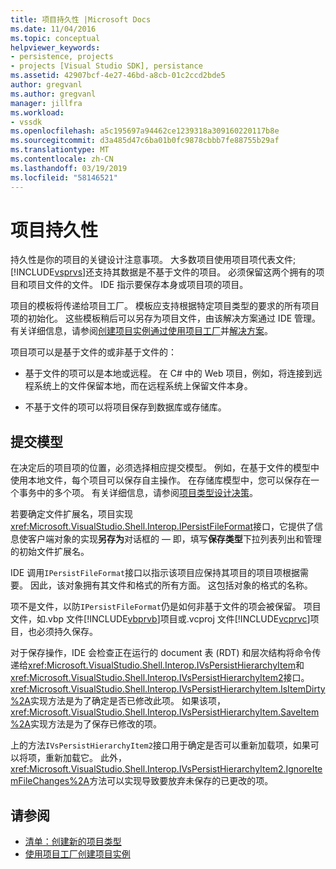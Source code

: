 ```yaml
---
title: 项目持久性 |Microsoft Docs
ms.date: 11/04/2016
ms.topic: conceptual
helpviewer_keywords:
- persistence, projects
- projects [Visual Studio SDK], persistance
ms.assetid: 42907bcf-4e27-46bd-a8cb-01c2ccd2bde5
author: gregvanl
ms.author: gregvanl
manager: jillfra
ms.workload:
- vssdk
ms.openlocfilehash: a5c195697a94462ce1239318a309160220117b8e
ms.sourcegitcommit: d3a485d47c6ba01b0fc9878cbbb7fe88755b29af
ms.translationtype: MT
ms.contentlocale: zh-CN
ms.lasthandoff: 03/19/2019
ms.locfileid: "58146521"
---
```

# <a name="project-persistence"></a>项目持久性
持久性是你的项目的关键设计注意事项。 大多数项目使用项目项代表文件;[!INCLUDE[vsprvs](../../code-quality/includes/vsprvs_md.md)]还支持其数据是不基于文件的项目。 必须保留这两个拥有的项目和项目文件的文件。 IDE 指示要保存本身或项目项的项目。

 项目的模板将传递给项目工厂。 模板应支持根据特定项目类型的要求的所有项目项的初始化。 这些模板稍后可以另存为项目文件，由该解决方案通过 IDE 管理。 有关详细信息，请参阅[创建项目实例通过使用项目工厂](../../extensibility/internals/creating-project-instances-by-using-project-factories.md)并[解决方案](../../extensibility/internals/solutions-overview.md)。

 项目项可以是基于文件的或非基于文件的：

-   基于文件的项可以是本地或远程。 在 C# 中的 Web 项目，例如，将连接到远程系统上的文件保留本地，而在远程系统上保留文件本身。

-   不基于文件的项可以将项目保存到数据库或存储库。

## <a name="commit-models"></a>提交模型
 在决定后的项目项的位置，必须选择相应提交模型。 例如，在基于文件的模型中使用本地文件，每个项目可以保存自主操作。 在存储库模型中，您可以保存在一个事务中的多个项。 有关详细信息，请参阅[项目类型设计决策](../../extensibility/internals/project-type-design-decisions.md)。

 若要确定文件扩展名，项目实现<xref:Microsoft.VisualStudio.Shell.Interop.IPersistFileFormat>接口，它提供了信息使客户端对象的实现**另存为**对话框的 — 即，填写**保存类型**下拉列表列出和管理的初始文件扩展名。

 IDE 调用`IPersistFileFormat`接口以指示该项目应保持其项目的项目项根据需要。 因此，该对象拥有其文件和格式的所有方面。 这包括对象的格式的名称。

 项不是文件，以防`IPersistFileFormat`仍是如何非基于文件的项会被保留。 项目文件，如.vbp 文件[!INCLUDE[vbprvb](../../code-quality/includes/vbprvb_md.md)]项目或.vcproj 文件[!INCLUDE[vcprvc](../../code-quality/includes/vcprvc_md.md)]项目，也必须持久保存。

 对于保存操作，IDE 会检查正在运行的 document 表 (RDT) 和层次结构将命令传递给<xref:Microsoft.VisualStudio.Shell.Interop.IVsPersistHierarchyItem>和<xref:Microsoft.VisualStudio.Shell.Interop.IVsPersistHierarchyItem2>接口。 <xref:Microsoft.VisualStudio.Shell.Interop.IVsPersistHierarchyItem.IsItemDirty%2A>实现方法是为了确定是否已修改此项。 如果该项，<xref:Microsoft.VisualStudio.Shell.Interop.IVsPersistHierarchyItem.SaveItem%2A>实现方法是为了保存已修改的项。

 上的方法`IVsPersistHierarchyItem2`接口用于确定是否可以重新加载项，如果可以将项，重新加载它。 此外，<xref:Microsoft.VisualStudio.Shell.Interop.IVsPersistHierarchyItem2.IgnoreItemFileChanges%2A>方法可以实现导致要放弃未保存的已更改的项。

## <a name="see-also"></a>请参阅
- [清单：创建新的项目类型](../../extensibility/internals/checklist-creating-new-project-types.md)
- [使用项目工厂创建项目实例](../../extensibility/internals/creating-project-instances-by-using-project-factories.md)